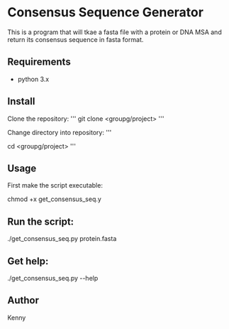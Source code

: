 # Consensus Sequence Generator

This is a program that will tkae a fasta file with a protein or DNA MSA and return its consensus sequence in fasta format.

## Requirements
* python 3.x

## Install

Clone the repository:
'''
git clone <groupg/project>
'''

Change directory into repository:
'''

cd <groupg/project> '''

## Usage

First make the script executable:

chmod +x get_consensus_seq.y 
## Run the script:
./get_consensus_seq.py protein.fasta
## Get help:

./get_consensus_seq.py --help 

## Author
Kenny
